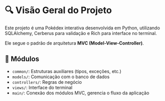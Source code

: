 # 🔍 Visão Geral do Projeto

Este projeto é uma Pokédex interativa desenvolvida em Python, utilizando SQLAlchemy, Cerberus para validação e Rich para interface no terminal.

Ele segue o padrão de arquitetura **MVC (Model-View-Controller)**.

## 📁 Módulos

- `common/`: Estruturas auxiliares (tipos, exceções, etc.)
- `models/`: Comunicação com o banco de dados
- `controllers/`: Regras de negócio
- `views/`: Interface do terminal
- `main/`: Conexão dos módulos MVC, gerencia o fluxo da aplicação
